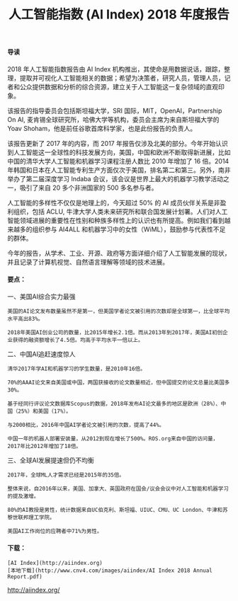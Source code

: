 ﻿---
layout: post
title: 人工智能指数 (AI Index) 2018 年度报告
author:  
tags: [ 资讯 ]
excerpt: 
category:
- 资讯 
image: 
  path: http://www.cnv4.com/images/aiindex2018.png
  width: 1200
  height: 630
comments: true 
---

####  导读
2018 年人工智能指数报告由 AI Index 机构推出，其使命是用数据说话，跟踪，整理，提取并可视化人工智能相关的数据；希望为决策者，研究人员，管理人员，记者和公众提供数据和分析的综合资源，建立关于人工智能这一复杂领域的直观印象。

该报告的指导委员会包括斯坦福大学，SRI 国际，MIT，OpenAI，Partnership On AI, 麦肯锡全球研究所，哈佛大学等机构，委员会主席为来自斯坦福大学的 Yoav Shoham，他是前任谷歌首席科学家，也是此份报告的负责人。

<!--more-->
该报告更新了 2017 年的内容，而 2017 年报告仅涉及北美的部分。今年开始认识到人工智能这一全球性的科技发展方向，美国，中国和欧洲不断取得新进展，比如中国的清华大学人工智能和机器学习课程注册人数比 2010 年增加了 16 倍。2014年韩国和日本在人工智能专利生产方面仅次于美国，排名第二和第三。另外，南非举办了第二届深度学习 Indaba 会议，该会议是世界上最大的机器学习教学活动之一，吸引了来自 20 多个非洲国家的 500 多名参与者。

人工智能的多样性不仅仅是地理上的，今天超过 50% 的 AI 成员伙伴关系是非盈利组织，包括 ACLU, 牛津大学人类未来研究所和联合国发展计划署。人们对人工智能领域进展的重要性在性别和种族多样性上的认识也有所提高。例如我们看到越来越多的组织参与 AI4ALL 和机器学习中的女性（WiML），鼓励参与代表性不足的群体。

今年的报告，从学术、工业、开源、政府等方面详细介绍了人工智能发展的现状，并且记录了计算机视觉、自然语言理解等领域的技术进展。

#### 要点：

一、美国AI综合实力最强

    美国的AI论文发布数量虽然不是第一，但美国学者论文被引用的次数却是全球第一，比全球平均水平高出83%。

    2018年美国AI创业公司的数量，比2015年增长2.1倍。而从2013年到2017年，美国AI初创企业获得的融资额增长了4.5倍。均高于平均水平一倍以上。

二、中国AI追赶速度惊人

    清华2017年学AI和机器学习的学生数量，是2010年16倍。

    70%的AAAI论文来自美国或中国，两国获接收的论文数量相近，但中国提交的论文总量比美国多30%。

    基于经同行评议论文数据库Scopus的数据，2018年发布AI论文最多的地区是欧洲（28%）、中国（25%）和美国（17%）。

    与2000相比，2016年中国AI学者论文被引用的次数，提高了44%。

    中国一年的机器人部署安装量，从2012到现在增长了500%。ROS.org来自中国的访问量，2017年比2012年增加了18倍。

三、全球AI发展提速但仍不均衡

    2017年，全球ML人才需求已经是2015年的35倍。

    整体来说，自2016年以来，美国、加拿大、英国政府在国会/议会会议中对人工智能和机器学习的提及激增。

    80%的AI教授是男性，统计数据来自UC伯克利、斯坦福、UIUC、CMU、UC London、牛津和苏黎世联邦理工学院。

    美国AI工作岗位的应聘者中71%为男性。


#### 下载：
    [AI Index](http://aiindex.org)
    [本地下载](http://www.cnv4.com/images/aiindex/AI Index 2018 Annual Report.pdf)



http://aiindex.org/